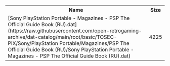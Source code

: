<table>
<tr><th>Name</th><th>Size</th></tr>
<tr><td>[Sony PlayStation Portable - Magazines - PSP The Official Guide Book (RU).dat](https://raw.githubusercontent.com/open-retrogaming-archive/dat-catalog/main/root/basic/TOSEC-PIX/Sony/PlayStation Portable/Magazines/PSP The Official Guide Book (RU)/Sony PlayStation Portable - Magazines - PSP The Official Guide Book (RU).dat)</td><td>4225</td></tr>
</table>
